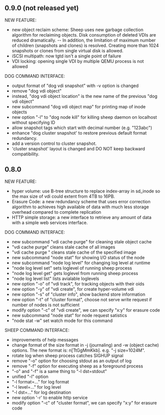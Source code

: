 ## 0.9.0 (not released yet)

NEW FEATURE:
 - new object reclaim scheme: Sheep uses new garbage collection algorithm for reclaiming objects. Disk consumption of deleted VDIs are reduced dramatically.
 -- In addition, the limitation of maximum number of children (snapshots and clones) is resolved. Creating more than 1024 snapshots or clones from single virtual disk is allowed.
 - iSCSI multipath: now tgtd isn't a single point of failure
 - VDI locking: opening single VDI by multiple QEMU process is not allowed

DOG COMMAND INTERFACE:
 - output format of "dog vdi snapshot" with -v option is changed
 - remove "dog vdi object"
  - instead, "dog vdi object location" is the new name of the previous "dog vdi object"
 - new subcommand "dog vdi object map" for printing map of inode objects
 - new option "-l" to "dog node kill" for killing sheep daemon on localhost without specifying ID
 - allow snapshot tags which start with decimal number (e.g. "123abc")
 - enhance "dog cluster snapshot' to restore previous default format redundancy.
  - add a version control to cluster snapshot.
  - 'cluster snapshot' layout is changed and DO NOT keep backward compatibility.

## 0.8.0

NEW FEATURE:
 - hyper volume: use B-tree structure to replace index-array in sd_inode so the max size of vdi could extent from 4TB to 16PB.
 - Erasure Code: a new redundancy scheme that uses error correction algorithm to achieves high available of data with much less storage overhead compared to complete replication
 - HTTP simple storage: a new interface to retrieve any amount of data with a simple web services interface.

DOG COMMAND INTERFACE:
 - new subcommand "vdi cache purge" for cleaning stale object cache
  - "vdi cache purge" cleans stale cache of all images
  - "vdi cache purge <image>" cleans stale cache of the specified image
 - new subcommand "node stat" for showing I/O status of the node
 - new subcommand "node log level" for changing log level at runtime
  - "node log level set" sets loglevel of running sheep process
  - "node log level get" gets loglevel from running sheep process
  - "node log level list" lists avialable loglevels
 - new option "-o" of "vdi track", for tracking objects with their oids
 - new option "-y" of "vdi create", for create hyper-volume vdi
 - new option "-s" of "cluster info", show backend store information
 - new option "-t" of "cluster format", choose not serve write request if number of nodes is not sufficient
 - modify option "-c" of "vdi create", we can specify "x:y" for erasure code
 - new subcommand "node stat" for node request satistics
  - "node stat -w" set watch mode for this command

SHEEP COMMAND INTERFACE:
 - improvements of help messages
 - change format of the size format in -j (journaling) and -w (object cache) options. The new format is: n[TtGgMmKkb]. e.g. "-j size=1024M".
 - rotate log when sheep process catches SIGHUP signal
 - remove "-o" option for choosing stdout as an output of log
 - remove "-f" option for executing sheep as a foreground process
  - "-o" and "-f" is a same thing to "-l dst=stdout"
 - unified "-l" option
  - "-l format=..." for log format
  - "-l level=..." for log level
  - "-l dst=..." for log destination
 - new option '-r' to enable http service
 - modify option "-c" of "cluster format", we can specify "x:y" for erasure code
